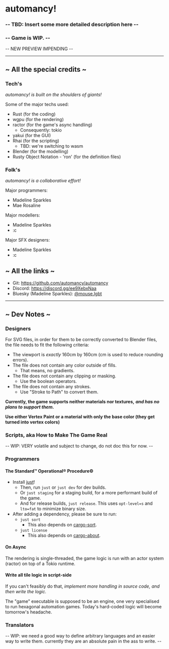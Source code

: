 # automancy!

### -- TBD: Insert some more detailed description here --

### -- Game is WIP. --

-- NEW PREVIEW IMPENDING --

---

## ~ All the special credits ~

### Tech's

*automancy! is built on the shoulders of giants!*

Some of the major techs used:
- Rust (for the coding)
- wgpu (for the rendering)
- ractor (for the game's async handling)
    - Consequently: tokio
- yakui (for the GUI)
- Rhai (for the scripting)
    - TBD: we're switching to wasm
- Blender (for the modelling) 
- Rusty Object Notation - 'ron' (for the definition files)

### Folk's

*automancy! is a collaborative effort!*

Major programmers:
- Madeline Sparkles
- Mae Rosaline

Major modellers:
- Madeline Sparkles
- :c

Major SFX designers:
- Madeline Sparkles
- :c

## ~ All the links ~

- Git: https://github.com/automancy/automancy
- Discord: https://discord.gg/ee9XebxNaa
- Bluesky (Madeline Sparkles): [@mouse.lgbt](https://bsky.app/profile/mouse.lgbt)

---

## ~ Dev Notes ~

### Designers

For SVG files, in order for them to be correctly converted to Blender files, the file needs to fit the following
criteria:

- The viewport is _exactly_ 160cm by 160cm (cm is used to reduce rounding errors).
- The file does not contain any color outside of fills.
    - That means, no gradients.
- The file does not contain any clipping or masking.
    - Use the boolean operators.
- The file does not contain any strokes.
    - Use "Stroke to Path" to convert them.

**Currently, the game supports neither materials nor textures,** **_and has no plans to support them._**

**Use either Vertex Paint or a material with only the base color (they get turned into vertex colors)**

### Scripts, aka How to Make The Game Real

-- WIP: VERY volatile and subject to change, do not doc this for now. --

### Programmers

#### The Standard™️ Operational®️ Procedure©️

- Install [just](https://github.com/casey/just)!
    - Then, run `just` or `just dev` for dev builds.
    - Or `just staging` for a staging build, for a more performant build of the game.
    - And for release builds, `just release`. This uses `opt-level=s` and `lto=fat` to minimize binary size.
- After adding a dependency, please be sure to run:
    - `just sort`
        - This also depends on [cargo-sort](https://github.com/devinr528/cargo-sort).
    - `just license`
        - This also depends on [cargo-about](https://github.com/EmbarkStudios/cargo-about).

#### On Async

The rendering is single-threaded, the game logic is run with an actor system (ractor) on top of a Tokio runtime.

#### Write all tile logic in script-side

If you can't feasibly do that, *implement more handling in source code, and then write the logic.*

The "game" executable is supposed to be an engine, one very specialised to run hexagonal automation games. Today's hard-coded logic will become tomorrow's headache.

### Translators

-- WIP: we need a good way to define arbitrary languages and an easier way to write them. currently they are an absolute pain in the ass to write. --
